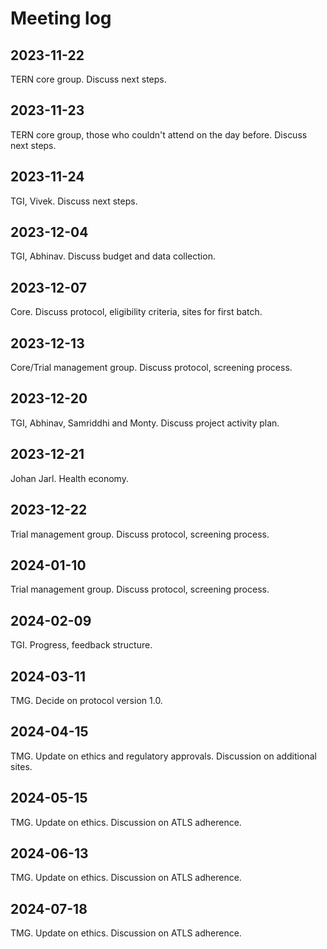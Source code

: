 # Meeting log

## 2023-11-22

TERN core group. Discuss next steps.

## 2023-11-23

TERN core group, those who couldn't attend on the day before. Discuss next steps.

## 2023-11-24

TGI, Vivek. Discuss next steps.

## 2023-12-04

TGI, Abhinav. Discuss budget and data collection.

## 2023-12-07

Core. Discuss protocol, eligibility criteria, sites for first batch.

## 2023-12-13

Core/Trial management group. Discuss protocol, screening process.

## 2023-12-20

TGI, Abhinav, Samriddhi and Monty. Discuss project activity plan.

## 2023-12-21

Johan Jarl. Health economy.

## 2023-12-22
Trial management group. Discuss protocol, screening process.

## 2024-01-10
Trial management group. Discuss protocol, screening process.

## 2024-02-09
TGI. Progress, feedback structure.

## 2024-03-11
TMG. Decide on protocol version 1.0.

## 2024-04-15
TMG. Update on ethics and regulatory approvals. Discussion on additional sites.

## 2024-05-15
TMG. Update on ethics. Discussion on ATLS adherence.

## 2024-06-13
TMG. Update on ethics. Discussion on ATLS adherence.

## 2024-07-18
TMG. Update on ethics. Discussion on ATLS adherence.
